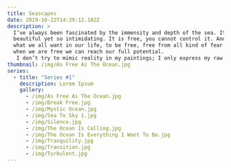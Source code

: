```yaml
---
title: Seascapes
date: 2019-10-22T14:39:12.102Z
description: >
  I’ve always been fascinated by the immensity and depth of the sea. It’s
  beautiful yet so intimidating. It is free, you cannot control it. And this is
  what we all want in our life, to be free, free from all kind of fear. Only
  when we are free we can reach our full potential. 
   I don’t try to mimic reality in my paintings; I only express my raw emotions. For me, the smell of the sea, sound of the crashing waves and the depth of the sea is freeing and refreshing. I use texture in my paintings to evolve a sense of raw emotion. Dimensions and depths are produced by the formation of multiple layers. The use of heavy texture helps me to create a strong composition.
thumbnail: /img/As Free As The Ocean.jpg
series:
  - title: "Series #1"
    description: Lorem Ipsum
    gallery:
      - /img/As Free As The Ocean.jpg
      - /img/Break Free.jpg
      - /img/Mystic Ocean.jpg
      - /img/Sea To Sky 1.jpg
      - /img/Silence.jpg
      - /img/The Ocean Is Calling.jpg
      - /img/The Ocean Is Everything I Want To Be.jpg
      - /img/Tranquility.jpg
      - /img/Transition.jpg
      - /img/Turbulent.jpg
---
```


